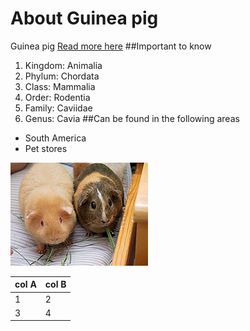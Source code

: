 # About Guinea pig

Guinea pig
[Read more here](https://en.wikipedia.org/wiki/Guinea_pig)
##Important to know
1. Kingdom:	Animalia
2. Phylum:	Chordata
3. Class:	Mammalia
4. Order:	Rodentia
5. Family:	Caviidae
6. Genus:	Cavia
##Can be found in the following areas
- South America
- Pet stores

![Image of Guinea pig](/images/img.jpg)

col A | col B
-------|--------
1 | 2
3 | 4